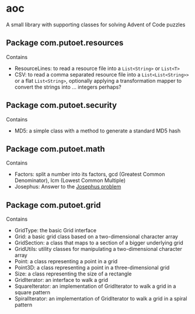 # aoc
A small library with supporting classes for solving Advent of Code puzzles

## Package com.putoet.resources
Contains
- ResourceLines: to read a resource file into a ```List<String>``` or ```List<T>```
- CSV: to read a comma separated resource file into a ```List<List<String>>``` or a flat ```List<String>```, optionally applying a transformation mapper to convert the strings into ... integers perhaps?

## Package com.putoet.security
Contains
- MD5: a simple class with a method to generate a standard MD5 hash

## Package com.putoet.math
Contains
- Factors: split a number into its factors, gcd (Greatest Common Denominator), lcm (Lowest Common Multiple)
- Josephus: Answer to the [Josephus problem](https://www.youtube.com/watch?v=uCsD3ZGzMgE)  

## Package com.putoet.grid
Contains 
- GridType: the basic Grid interface
- Grid: a basic grid class based on a two-dimensional character array
- GridSection: a class that maps to a section of a bigger underlying grid 
- GridUtils: utility classes for manipulating a two-dimensional character array
- Point: a class representing a point in a grid
- Point3D: a class representing a point in a three-dimensional grid
- Size: a class representing the size of a rectangle
- GridIterator: an interface to walk a grid
- SquareIterator: an implementation of GridIterator to walk a grid in a square pattern
- SpiralIterator: an implementation of GridIterator to walk a grid in a spiral pattern
